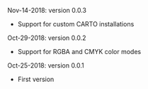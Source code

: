 Nov-14-2018: version 0.0.3
  - Support for custom CARTO installations

Oct-29-2018: version 0.0.2
 - Support for RGBA and CMYK color modes

Oct-25-2018: version 0.0.1
 - First version
